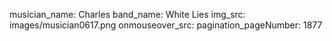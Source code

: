 musician_name: Charles
band_name: White Lies
img_src: images/musician0617.png
onmouseover_src: 
pagination_pageNumber: 1877